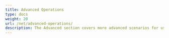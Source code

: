 ```yaml
---
title: Advanced Operations
type: docs
weight: 20
url: /net/advanced-operations/
description: The Advanced section covers more advanced scenarios for using Aspose.OCR for .NET.
---
```

